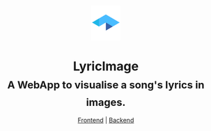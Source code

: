 
<div align="center">
<img src="https://raw.githubusercontent.com/benemmons/LyricImage/master/logo.svg?sanitize=true" height="80px">
<h1>LyricImage<br/><sub>A WebApp to visualise a song's lyrics in images.</sub></h1>

<a href="https://github.com/benemmons/LyricImage/blob/master/Frontend/README.md">Frontend</a> | 
<a href="https://github.com/benemmons/LyricImage/blob/master/Backend/README.md">Backend</a> 
</div>